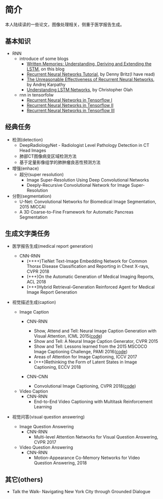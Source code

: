 # 简介
本人陆续读的一些论文，图像处理相关，侧重于医学报告生成。

## 基本知识
* RNN
	* introduce of some blogs
		* [Written Memories: Understanding, Deriving and Extending the LSTM](https://r2rt.com/written-memories-understanding-deriving-and-extending-the-lstm.html), on this blog
		* [Recurrent Neural Networks Tutorial](http://www.wildml.com/2015/09/recurrent-neural-networks-tutorial-part-1-introduction-to-rnns/), by Denny Britz(I have read)
		* [The Unreasonable Effectiveness of Recurrent Neural Networks](https://karpathy.github.io/2015/05/21/rnn-effectiveness/), by Andrej Karpathy
		* [Understanding LSTM Networks](https://colah.github.io/posts/2015-08-Understanding-LSTMs/), by Christopher Olah
	* rnn in tensorfolw
		* [Recurrent Neural Networks in Tensorflow I](https://r2rt.com/recurrent-neural-networks-in-tensorflow-i.html)
		* [Recurrent Neural Networks in Tensorflow II](https://r2rt.com/recurrent-neural-networks-in-tensorflow-ii.html)
		* [Recurrent Neural Networks in Tensorflow III](https://r2rt.com/recurrent-neural-networks-in-tensorflow-iii-variable-length-sequences.html)

## 经典任务
* 检测(detection)
	* DeepRadiologyNet - Radiologist Level Pathology Detection in CT Head Images
	* 肺部CT图像病变区域检测方法
	* 基于定量影像组学的肺肿瘤良恶性预测方法
* 增强(enhace)
	* 超分(super resolution)
		* Image Super-Resolution Using Deep Convolutional Networks
		* Deeply-Recursive Convolutional Network for Image Super-Resolution
* 分割(segmentation)
	* U-Net: Convolutional Networks for Biomedical Image Segmentation, 2015 MICCAI
	* A 3D Coarse-to-Fine Framework for Automatic Pancreas Segmentation

## 生成文字类任务
* 医学报告生成(medical report generation)
	* CNN-RNN
		* (++++)TieNet Text-Image Embedding Network for Common Thorax Disease Classification and Reporting in Chest X-rays, CVPR 2018
		* (+++)On the Automatic Generation of Medical Imaging Reports, ACL 2018
		* (+++)Hybrid Retrieval-Generation Reinforced Agent for Medical Image Report Generation

* 视觉描述生成(caption)
	* Image Caption
		* CNN-RNN
			* Show, Attend and Tell: Neural Image Caption Generation with Visual Attention, ICML 2015([code](https://github.com/kelvinxu/arctic-captions))
			* Show and Tell: A Neural Image Caption Generator, CVPR 2015
			* Show and Tell: Lessons learned from the 2015 MSCOCO Image Captioning Challenge, PAMI 2016([code](https://github.com/tensorflow/models/tree/master/research/im2txt))
			* Areas of Attention for Image Captioning, ICCV 2017
			* (+++)Rethinking the Form of Latent States in Image Captioning, ECCV 2018
			
		* CNN-CNN
			* Convolutional Image Captioning, CVPR 2018([code](https://github.com/aditya12agd5/convcap))
	* Video Caption
		* CNN-RNN
			* End-to-End Video Captioning with Multitask Reinforcement Learning

* 视觉问答(visual question answering)
	* Image Question Answering
		* CNN-RNN
			* Multi-level Attention Networks for Visual Question Answering, CVPR 2017 
	* Video Question Answering
		* CNN-RNN
			* Motion-Appearance Co-Memory Networks for Video Question Answering, 2018

## 其它(others)
* Talk the Walk- Navigating New York City through Grounded Dialogue
